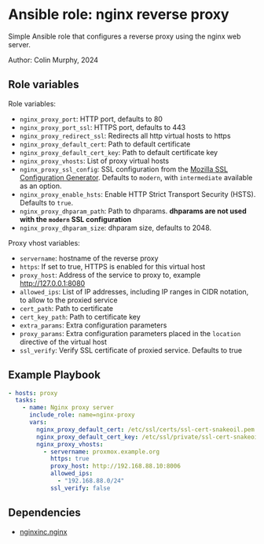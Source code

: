 # Ansible role: nginx reverse proxy

Simple Ansible role that configures a reverse proxy using the nginx web server.

Author: Colin Murphy, 2024

## Role variables

Role variables:

* `nginx_proxy_port`: HTTP port, defaults to 80
* `nginx_proxy_port_ssl`: HTTPS port, defaults to 443
* `nginx_proxy_redirect_ssl`: Redirects all http virtual hosts to https
* `nginx_proxy_default_cert`: Path to default certificate
* `nginx_proxy_default_cert_key`: Path to default certificate key
* `nginx_proxy_vhosts`: List of proxy virtual hosts
* `nginx_proxy_ssl_config`: SSL configuration from the [Mozilla SSL Configuration Generator](https://ssl-config.mozilla.org/). Defaults to `modern`, with `intermediate` available as an option.
* `nginx_proxy_enable_hsts`: Enable HTTP Strict Transport Security (HSTS). Defaults to `true`.
* `nginx_proxy_dhparam_path`: Path to dhparams. **dhparams are not used with the `modern` SSL configuration**
* `nginx_proxy_dhparam_size`: dhparam size, defaults to 2048.

Proxy vhost variables:

* `servername`: hostname of the reverse proxy
* `https`: If set to true, HTTPS is enabled for this virtual host
* `proxy_host`: Address of the service to proxy to, example http://127.0.0.1:8080
* `allowed_ips`: List of IP addresses, including IP ranges in CIDR notation, to allow to the proxied service
* `cert_path`: Path to certificate
* `cert_key_path`: Path to certificate key
* `extra_params`: Extra configuration parameters
* `proxy_params`: Extra configuration parameters placed in the `location` directive of the virtual host
* `ssl_verify`: Verify SSL certificate of proxied service. Defaults to true

## Example Playbook

```yaml
- hosts: proxy
  tasks:
    - name: Nginx proxy server
      include_role: name=nginx-proxy
      vars:
        nginx_proxy_default_cert: /etc/ssl/certs/ssl-cert-snakeoil.pem
        nginx_proxy_default_cert_key: /etc/ssl/private/ssl-cert-snakeoil.key
        nginx_proxy_vhosts:
          - servername: proxmox.example.org
            https: true
            proxy_host: http://192.168.88.10:8006
            allowed_ips:
              - "192.168.88.0/24"
            ssl_verify: false
```

## Dependencies

* [nginxinc.nginx](https://galaxy.ansible.com/nginxinc/nginx)
